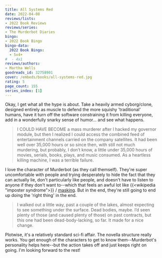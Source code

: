 ```yaml
---
title: All Systems Red
date: 2022-04-08
reviews/lists:
- 2022 Book Reviews
reviews/series:
- The Murderbot Diaries
bingo:
- 2022 Book Bingo
bingo-data:
  2022 Book Bingo:
  - 5x4+
#  - 4x1
reviews/authors:
- Martha Wells
goodreads_id: 32758901
cover: /embeds/books/all-systems-red.jpg
rating: 5
page_count: 155
series_index: [1]
---
```

Okay, I get what all the hype is about. Take a heavily armed cyborg/clone, designed entirely as muscle to defend the more squishy 'traditional' humans, have it turn off the software constraining it from killing everyone, add in a wonderfully snarky sense of humor... and see what happens. 

> I COULD HAVE BECOME a mass murderer after I hacked my governor module, but then I realized I could access the combined feed of entertainment channels carried on the company satellites. It had been well over 35,000 hours or so since then, with still not much murdering, but probably, I don’t know, a little under 35,000 hours of movies, serials, books, plays, and music consumed. As a heartless killing machine, I was a terrible failure.

<!--more-->

I love the character of Murderbot (as they call themself). They're super uncomfortable with people and trying desperately to hide the fact that they can actually lie, don't particularly like people, and doesn't have to listen to anyone if they don't want to--which that feels an awful lot like {{<wikipedia "imposter syndrome">}} / [masking](https://en.wikipedia.org/wiki/Masking_(personality)). But in the end, they're still going to end up doing the 'right thing' in the end. 

> I walked out a little way, past a couple of the lakes, almost expecting to see something under the surface. Dead bodies, maybe. I’d seen plenty of those (and caused plenty of those) on past contracts, but this one had been dead-body-lacking, so far. It made for a nice change.

Plotwise, it's a relatively standard sci-fi affair. The novella structure really works. You get enough of the characters to get to know them--Murderbot's personality helps here--but the action takes off and just keeps right on going. I'm looking forward to the rest!